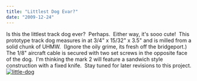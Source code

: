 ```yaml
---
title: "Littlest Dog Evar?"
date: "2009-12-24"
---
```


Is this the littlest track dog ever?  Perhaps.  Either way, it's sooo cute!  This prototype track dog measures in at 3/4" x 15/32" x 3.5" and is milled from a solid chunk of UHMW.  (Ignore the oily grime, its fresh off the bridgeport.) The 1/8" aircraft cable is secured with two set screws in the opposite face of the dog.  I'm thinking the mark 2 will feature a sandwich style construction with a fixed knife.  Stay tuned for later revisions to this project.[![little-dog](../images/little-dog.jpg "little-dog")](http://scenic-shop.com/wp/wp-content/uploads/2009/12/little-dog.jpg)
